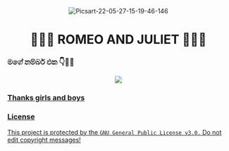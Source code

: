 <div align="center">
  <img src="https://i.ibb.co/TcDXQGv/Picsart-22-05-27-15-19-46-146.jpg" alt="Picsart-22-05-27-15-19-46-146" border="0"></a>
  <h1>🧚‍♂️💖 ROMEO AND JULIET 💖🧚‍♂️</h1>
</div>

### මගේ නම්බර් එක 👇🍃🌼

</a>
  </p>
 <p align="center">
  <a href="https://wa.me/94704296532">
    <img src="https://img.shields.io/badge/Contact%20Me%20On%20Whatsapp-ROMEO%20AND%20JULIET-purple&style=plastic">

### Thanks girls and boys 

### License
This project is protected by the `GNU General Public License v3.0.`
Do not edit copyright messages!
